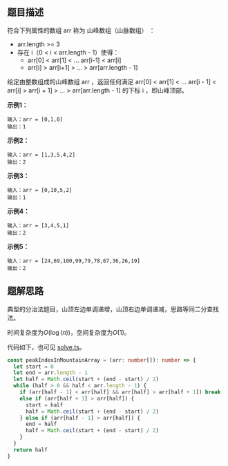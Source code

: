 ## 题目描述

符合下列属性的数组 arr 称为 山峰数组（山脉数组） ：

* arr.length >= 3
* 存在 i（0 < i < arr.length - 1）使得：
  * arr[0] < arr[1] < ... arr[i-1] < arr[i]
  * arr[i] > arr[i+1] > ... > arr[arr.length - 1]

给定由整数组成的山峰数组 arr ，返回任何满足 arr[0] < arr[1] < ... arr[i - 1] < arr[i] > arr[i + 1] > ... > arr[arr.length - 1] 的下标 i ，即山峰顶部。

**示例1：**

```
输入：arr = [0,1,0]
输出：1
```

**示例2：**

```
输入：arr = [1,3,5,4,2]
输出：2
```

**示例3：**

```
输入：arr = [0,10,5,2]
输出：1
```

**示例4：**

```
输入：arr = [3,4,5,1]
输出：2
```

**示例5：**

```
输入：arr = [24,69,100,99,79,78,67,36,26,19]
输出：2
```

## 题解思路

典型的分治法题目，山顶左边单调递增，山顶右边单调递减，思路等同二分查找法。

时间复杂度为$O(\log(n))$，空间复杂度为$O(1)$。

代码如下，也可见 [solve.ts](./solve.ts)。

```typescript
const peakIndexInMountainArray = (arr: number[]): number => {
  let start = 0
  let end = arr.length - 1
  let half = Math.ceil(start + (end - start) / 2)
  while (half > 0 && half < arr.length - 1) {
    if (arr[half - 1] < arr[half] && arr[half] > arr[half + 1]) break
    else if (arr[half + 1] > arr[half]) {
      start = half
      half = Math.ceil(start + (end - start) / 2)
    } else if (arr[half - 1] > arr[half]) {
      end = half
      half = Math.ceil(start + (end - start) / 2)
    }
  }
  return half
}

```
